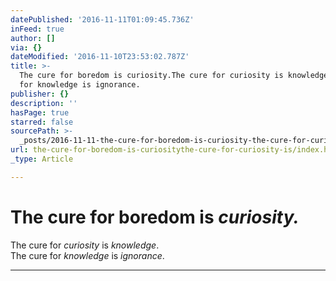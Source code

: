 ```yaml
---
datePublished: '2016-11-11T01:09:45.736Z'
inFeed: true
author: []
via: {}
dateModified: '2016-11-10T23:53:02.787Z'
title: >-
  The cure for boredom is curiosity.The cure for curiosity is knowledge.The cure
  for knowledge is ignorance.
publisher: {}
description: ''
hasPage: true
starred: false
sourcePath: >-
  _posts/2016-11-11-the-cure-for-boredom-is-curiosity-the-cure-for-curiosity-is.md
url: the-cure-for-boredom-is-curiositythe-cure-for-curiosity-is/index.html
_type: Article

---
```

# The cure for boredom is _curiosity._  
The cure for _curiosity_ is _knowledge_.  
The cure for _knowledge_ is _ignorance_.

---